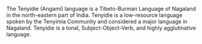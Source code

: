 The Tenyidie (Angami) language is a Tibeto-Burman Language of Nagaland in the north-eastern part of India. Tenyidie is a low-resource language spoken by the Tenyimia Community and considered a major language in Nagaland. Tenyidie is a tonal, Subject-Object-Verb, and highly agglutinative language.
